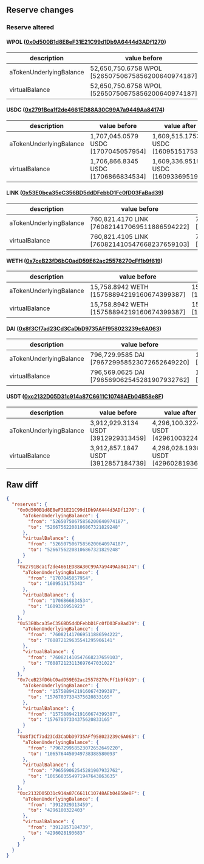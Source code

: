 ## Reserve changes

### Reserve altered

#### WPOL ([0x0d500B1d8E8eF31E21C99d1Db9A6444d3ADf1270](https://polygonscan.com/address/0x0d500B1d8E8eF31E21C99d1Db9A6444d3ADf1270))

| description | value before | value after |
| --- | --- | --- |
| aTokenUnderlyingBalance | 52,650,750.6758 WPOL [52650750675856200640974187] | 52,667,562.2081 WPOL [52667562208106867321829248] |
| virtualBalance | 52,650,750.6758 WPOL [52650750675856200640974187] | 52,667,562.2081 WPOL [52667562208106867321829248] |


#### USDC ([0x2791Bca1f2de4661ED88A30C99A7a9449Aa84174](https://polygonscan.com/address/0x2791Bca1f2de4661ED88A30C99A7a9449Aa84174))

| description | value before | value after |
| --- | --- | --- |
| aTokenUnderlyingBalance | 1,707,045.0579 USDC [1707045057954] | 1,609,515.1753 USDC [1609515175343] |
| virtualBalance | 1,706,866.8345 USDC [1706866834534] | 1,609,336.9519 USDC [1609336951923] |


#### LINK ([0x53E0bca35eC356BD5ddDFebbD1Fc0fD03FaBad39](https://polygonscan.com/address/0x53E0bca35eC356BD5ddDFebbD1Fc0fD03FaBad39))

| description | value before | value after |
| --- | --- | --- |
| aTokenUnderlyingBalance | 760,821.4170 LINK [760821417069511886594222] | 760,872.1296 LINK [760872129635541295966141] |
| virtualBalance | 760,821.4105 LINK [760821410547668237659103] | 760,872.1231 LINK [760872123113697647031022] |


#### WETH ([0x7ceB23fD6bC0adD59E62ac25578270cFf1b9f619](https://polygonscan.com/address/0x7ceB23fD6bC0adD59E62ac25578270cFf1b9f619))

| description | value before | value after |
| --- | --- | --- |
| aTokenUnderlyingBalance | 15,758.8942 WETH [15758894219160674399387] | 15,767.0373 WETH [15767037334375620833165] |
| virtualBalance | 15,758.8942 WETH [15758894219160674399387] | 15,767.0373 WETH [15767037334375620833165] |


#### DAI ([0x8f3Cf7ad23Cd3CaDbD9735AFf958023239c6A063](https://polygonscan.com/address/0x8f3Cf7ad23Cd3CaDbD9735AFf958023239c6A063))

| description | value before | value after |
| --- | --- | --- |
| aTokenUnderlyingBalance | 796,729.9585 DAI [796729958523072652649220] | 1,065,764.4509 DAI [1065764450949738388580093] |
| virtualBalance | 796,569.0625 DAI [796569062545281907932762] | 1,065,603.5549 DAI [1065603554971947643863635] |


#### USDT ([0xc2132D05D31c914a87C6611C10748AEb04B58e8F](https://polygonscan.com/address/0xc2132D05D31c914a87C6611C10748AEb04B58e8F))

| description | value before | value after |
| --- | --- | --- |
| aTokenUnderlyingBalance | 3,912,929.3134 USDT [3912929313459] | 4,296,100.3224 USDT [4296100322403] |
| virtualBalance | 3,912,857.1847 USDT [3912857184739] | 4,296,028.1936 USDT [4296028193683] |


## Raw diff

```json
{
  "reserves": {
    "0x0d500B1d8E8eF31E21C99d1Db9A6444d3ADf1270": {
      "aTokenUnderlyingBalance": {
        "from": "52650750675856200640974187",
        "to": "52667562208106867321829248"
      },
      "virtualBalance": {
        "from": "52650750675856200640974187",
        "to": "52667562208106867321829248"
      }
    },
    "0x2791Bca1f2de4661ED88A30C99A7a9449Aa84174": {
      "aTokenUnderlyingBalance": {
        "from": "1707045057954",
        "to": "1609515175343"
      },
      "virtualBalance": {
        "from": "1706866834534",
        "to": "1609336951923"
      }
    },
    "0x53E0bca35eC356BD5ddDFebbD1Fc0fD03FaBad39": {
      "aTokenUnderlyingBalance": {
        "from": "760821417069511886594222",
        "to": "760872129635541295966141"
      },
      "virtualBalance": {
        "from": "760821410547668237659103",
        "to": "760872123113697647031022"
      }
    },
    "0x7ceB23fD6bC0adD59E62ac25578270cFf1b9f619": {
      "aTokenUnderlyingBalance": {
        "from": "15758894219160674399387",
        "to": "15767037334375620833165"
      },
      "virtualBalance": {
        "from": "15758894219160674399387",
        "to": "15767037334375620833165"
      }
    },
    "0x8f3Cf7ad23Cd3CaDbD9735AFf958023239c6A063": {
      "aTokenUnderlyingBalance": {
        "from": "796729958523072652649220",
        "to": "1065764450949738388580093"
      },
      "virtualBalance": {
        "from": "796569062545281907932762",
        "to": "1065603554971947643863635"
      }
    },
    "0xc2132D05D31c914a87C6611C10748AEb04B58e8F": {
      "aTokenUnderlyingBalance": {
        "from": "3912929313459",
        "to": "4296100322403"
      },
      "virtualBalance": {
        "from": "3912857184739",
        "to": "4296028193683"
      }
    }
  }
}
```